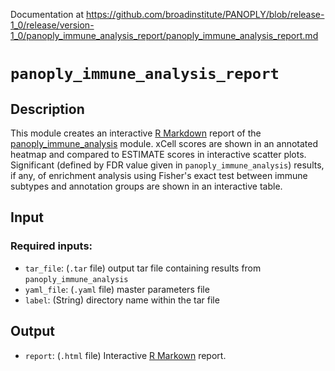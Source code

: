 Documentation at https://github.com/broadinstitute/PANOPLY/blob/release-1_0/release/version-1_0/panoply_immune_analysis_report/panoply_immune_analysis_report.md

# ```panoply_immune_analysis_report```

## Description

This module creates an interactive  [R Markdown](https://rmarkdown.rstudio.com/) report of the [panoply_immune_analysis](https://github.com/broadinstitute/PANOPLY/wiki/Analysis-Modules%3A-panoply_immune_analysis) module. xCell scores are shown in an annotated heatmap and compared to ESTIMATE scores in interactive scatter plots. Significant (defined by FDR value given in ```panoply_immune_analysis```) results, if any, of enrichment analysis using Fisher\'s exact test between immune subtypes and annotation groups are shown in an interactive table.

## Input

### Required inputs:

* ```tar_file```: (`.tar` file) output tar file containing results from ```panoply_immune_analysis```
* ```yaml_file```: (`.yaml` file) master parameters file
* ```label```: (String) directory name within the tar file

## Output

* ```report```: (`.html` file) Interactive [R Markown](https://rmarkdown.rstudio.com/) report.